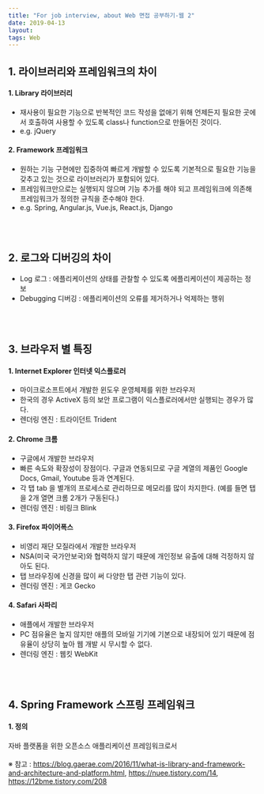 ```yaml
---
title: "For job interview, about Web 면접 공부하기-웹 2"
date: 2019-04-13
layout:
tags: Web
---
```


## 1. 라이브러리와 프레임워크의 차이
#### 1. Library 라이브러리
- 재사용이 필요한 기능으로 반복적인 코드 작성을 없애기 위해 언제든지 필요한 곳에서 호출하여 사용할 수 있도록 class나 function으로 만들어진 것이다.
- e.g. jQuery

#### 2. Framework 프레임워크
- 원하는 기능 구현에만 집중하여 빠르게 개발할 수 있도록 기본적으로 필요한 기능을 갖추고 있는 것으로 라이브러리가 포함되어 있다.
- 프레임워크만으로는 실행되지 않으며 기능 추가를 해야 되고 프레임워크에 의존해 프레임워크가 정의한 규칙을 준수해야 한다.
- e.g. Spring, Angular.js, Vue.js, React.js, Django

<br><br>
## 2. 로그와 디버깅의 차이
- Log 로그 : 에플리케이션의 상태를 관찰할 수 있도록 에플리케이션이 제공하는 정보
- Debugging 디버깅 : 에플리케이션의 오류를 제거하거나 억제하는 행위

<br><br>
## 3. 브라우저 별 특징
#### 1. Internet Explorer 인터넷 익스플로러
- 마이크로소프트에서 개발한 윈도우 운영체제를 위한 브라우저
- 한국의 경우 ActiveX 등의 보안 프로그램이 익스플로러에서만 실행되는 경우가 많다.
- 렌더링 엔진 : 트라이던트 Trident

#### 2. Chrome 크롬
- 구글에서 개발한 브라우저
- 빠른 속도와 확장성이 장점이다. 구글과 연동되므로 구글 계열의 제품인 Google Docs, Gmail, Youtube 등과 연계된다.
- 각 탭 tab 을 별개의 프로세스로 관리하므로 메모리를 많이 차지한다. (예를 들면 탭을 2개 열면 크롬 2개가 구동된다.)
- 렌더링 엔진 : 비링크 Blink

#### 3. Firefox 파이어폭스
- 비영리 재단 모질라에서 개발한 브라우저
- NSA(미국 국가안보국)와 협력하지 않기 때문에 개인정보 유출에 대해 걱정하지 않아도 된다.
- 탭 브라우징에 신경을 많이 써 다양한 탭 관련 기능이 있다.
- 렌더링 엔진 : 게코 Gecko

#### 4. Safari 사파리
- 애플에서 개발한 브라우저
- PC 점유율은 높지 않지만 애플의 모바일 기기에 기본으로 내장되어 있기 때문에 점유율이 상당히 높아 웹 개발 시 무시할 수 없다.
- 렌더링 엔진 : 웹킷 WebKit

<br><br>
## 4. Spring Framework 스프링 프레임워크
#### 1. 정의
자바 플랫폼을 위한 오픈소스 애플리케이션 프레임워크로서 
<br><br>
※ 참고 : https://blog.gaerae.com/2016/11/what-is-library-and-framework-and-architecture-and-platform.html, https://nuee.tistory.com/14, https://12bme.tistory.com/208
